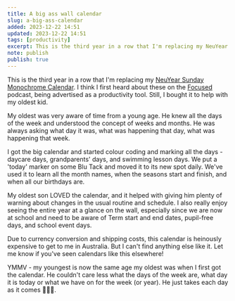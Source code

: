 ```yaml
---
title: A big ass wall calendar
slug: a-big-ass-calendar
added: 2023-12-22 14:51
updated: 2023-12-22 14:51
tags: [productivity]
excerpt: This is the third year in a row that I'm replacing my NeuYear Sunday Monochrome Calendar.
note: publish
publish: true
---
```


This is the third year in a row that I'm replacing my [NeuYear Sunday Monochrome Calendar](https://www.neuyear.net/collections/sunday-first/products/grayscale-large-wall-calendar?variant=44726886433070). I think I first heard about these on the [Focused](https://www.relay.fm/focused) podcast, being advertised as a productivity tool. Still, I bought it to help with my oldest kid.

My oldest was very aware of time from a young age. He knew all the days of the week and understood the concept of weeks and months. He was always asking what day it was, what was happening that day, what was happening that week. 

I got the big calendar and started colour coding and marking all the days - daycare days, grandparents' days, and swimming lesson days. We put a 'today' marker on some Blu Tack and moved it to its new spot daily. We've used it to learn all the month names, when the seasons start and finish, and when all our birthdays are. 

My oldest son LOVED the calendar, and it helped with giving him plenty of warning about changes in the usual routine and schedule. I also really enjoy seeing the entire year at a glance on the wall, especially since we are now at school and need to be aware of Term start and end dates, pupil-free days, and school event days. 

Due to currency conversion and shipping costs, this calendar is heinously expensive to get to me in Australia. But I can't find anything else like it. Let me know if you've seen calendars like this elsewhere!  

YMMV - my youngest is now the same age my oldest was when I first got the calendar. He couldn't care less what the days of the week are, what day it is today or what we have on for the week (or year). He just takes each day as it comes 🤷🏻‍♀️.